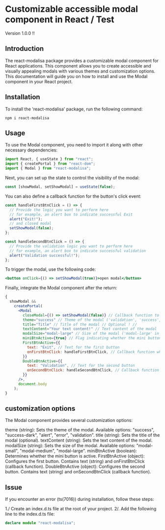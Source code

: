 # Customizable accessible modal component in React / Test

Version 1.0.0 !!

## Introduction

The react-modalisa package provides a customizable modal component for React applications. This component allows you to create accessible and visually appealing modals with various themes and customization options. This documentation will guide you on how to install and use the Modal component in your React project.

## Installation

To install the 'react-modalisa' package, run the following command:

```shell
npm i react-modalisa
```

## Usage

To use the Modal component, you need to import it along with other necessary dependencies:

```js
import React, { useState } from "react";
import { createPortal } from "react-dom";
import { Modal } from "react-modalisa";
```

Next, you can set up the state to control the visibility of the modal:

```js
const [showModal, setShowModal] = useState(false);
```

You can also define a callback function for the button's click event:

```js
const handleFirstBtnClick = () => {
  // Provide the logic you want to perform here
  // for example, an alert box to indicate successful Exit
  alert("Exit!");
  // and closed modal
  setShowModal(false);
};

const handleSecondBtnClick = () => {
  // Provide the validation logic you want to perform here
  // for example, an alert box to indicate successful validation
  alert("Validation successful!");
};
```

To trigger the modal, use the following code:

```jsx
<button onClick={() => setShowModal(true)}>open modal</button>
```

Finally, integrate the Modal component after the return:

```jsx
{
  showModal &&
    createPortal(
      <Modal
        closeModal={() => setShowModal(false)} // Callback function to close the modal
        theme="success" // Theme of the modal ('validation', 'success', 'success-dark', 'alert', 'error')
        title="Title" // Title of the modal // Optional ! //
        textContent="Your text content!" // Text content of the modal
        modalSize="modal-large" // Size of the modal ('modal-large' in this case)
        miniBtnActive={true} // Flag indicating whether the mini button is active // true or false
        FirstBtnActive={{
          text: "Exit", // Text for the first button
          onFirstBtnClick: handleFirstBtnClick, // Callback function when the first button is clicked
        }}
        DoubleBtnActive={{
          text: "Validation", // Text for the second button
          onSecondBtnClick: handleSecondBtnClick, // Callback function when the second button is clicked
        }}
      />,
      document.body
    );
}
```

## customization options

The Modal component provides several customization options:

theme (string): Sets the theme of the modal. Available options: "success", "success-dark", "alert", "error", "validation".
title (string): Sets the title of the modal (optional).
textContent (string): Sets the text content of the modal.
modalSize (string): Sets the size of the modal. Available options: "modal-small", "modal-medium", "modal-large".
miniBtnActive (boolean): Determines whether the mini button is active.
FirstBtnActive (object): Configures the first button. Contains text (string) and onFirstBtnClick (callback function).
DoubleBtnActive (object): Configures the second button. Contains text (string) and onSecondBtnClick (callback function).

## Issue

If you encounter an error (ts(7016)) during installation, follow these steps:

1./ Create an index.d.ts file at the root of your project.
2/. Add the following line to the index.d.ts file:

```ts
declare module "react-modalisa";
```
